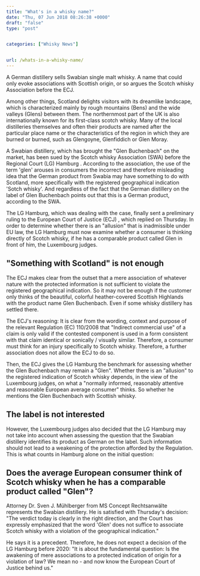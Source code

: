 ```yaml
---
title: "What's in a whisky name?"
date: "Thu, 07 Jun 2018 08:26:38 +0000"
draft: "false"
type: "post"


categories: ["Whisky News"]


url: /whats-in-a-whisky-name/
---
```


A German distillery sells Swabian single malt whisky. A name that could only evoke associations with Scottish origin, or so argues the Scotch whisky Association before the ECJ.

Among other things, Scotland delights visitors with its dreamlike landscape, which is characterized mainly by rough mountains (Bens) and the wide valleys (Glens) between them. The northernmost part of the UK is also internationally known for its first-class scotch whisky. Many of the local distilleries themselves and often their products are named after the particular place name or the characteristics of the region in which they are burned or burned, such as Glengoyne, Glenfiddich or Glen Moray.

A Swabian distillery, which has brought the "Glen Buchenbach" on the market, has been sued by the Scotch whisky Association (SWA) before the Regional Court (LG) Hamburg . According to the association, the use of the term 'glen' arouses in consumers the incorrect and therefore misleading idea that the German product from Swabia may have something to do with Scotland, more specifically with the registered geographical indication 'Sotch whisky'. And regardless of the fact that the German distillery on the label of Glen Buchenbach points out that this is a German product, according to the SWA.

The LG Hamburg, which was dealing with the case, finally sent a preliminary ruling to the European Court of Justice (ECJ) , which replied on Thursday. In order to determine whether there is an "allusion" that is inadmissible under EU law, the LG Hamburg must now examine whether a consumer is thinking directly of Scotch whisky, if he has a comparable product called Glen in front of him, the Luxembourg judges.
<h2>"Something with Scotland" is not enough</h2>
The ECJ makes clear from the outset that a mere association of whatever nature with the protected information is not sufficient to violate the registered geographical indication. So it may not be enough if the customer only thinks of the beautiful, colorful heather-covered Scottish Highlands with the product name Glen Buchenbach. Even if some whisky distillery has settled there.

The ECJ's reasoning: It is clear from the wording, context and purpose of the relevant Regulation (EC) 110/2008 that "Indirect commercial use" of a claim is only valid if the contested component is used in a form consistent with that claim identical or sonically / visually similar. Therefore, a consumer must think for an injury specifically to Scotch whisky. Therefore, a further association does not allow the ECJ to do so.

Then, the ECJ gives the LG Hamburg the benchmark for assessing whether the Glen Buchenbach may remain a "Glen". Whether there is an "allusion" to the registered indication of Scotch whisky depends, in the view of the Luxembourg judges, on what a "normally informed, reasonably attentive and reasonable European average consumer" thinks. So whether he mentions the Glen Buchenbach with Scottish whisky.
<h2>The label is not interested</h2>
However, the Luxembourg judges also decided that the LG Hamburg may not take into account when assessing the question that the Swabian distillery identifies its product as German on the label. Such information should not lead to a weakening of the protection afforded by the Regulation. This is what counts in Hamburg alone on the initial question:
<h2>Does the average European consumer think of Scotch whisky when he has a comparable product called "Glen"?</h2>
Attorney Dr. Sven J. Mühlberger from MS Concept Rechtsanwälte represents the Swabian distillery. He is satisfied with Thursday's decision: "The verdict today is clearly in the right direction, and the Court has expressly emphasized that the word 'Glen' does not suffice to associate Scotch whisky with a violation of the geographical indication."

He says it is a precedent. Therefore, he does not expect a decision of the LG Hamburg before 2020: "It is about the fundamental question: Is the awakening of mere associations to a protected indication of origin for a violation of law? We mean no - and now know the European Court of Justice behind us."
